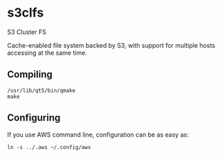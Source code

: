 # s3clfs

S3 Cluster FS

Cache-enabled file system backed by S3, with support for multiple hosts
accessing at the same time.

## Compiling

	/usr/lib/qt5/bin/qmake
	make

## Configuring

If you use AWS command line, configuration can be as easy as:

	ln -s ../.aws ~/.config/aws
